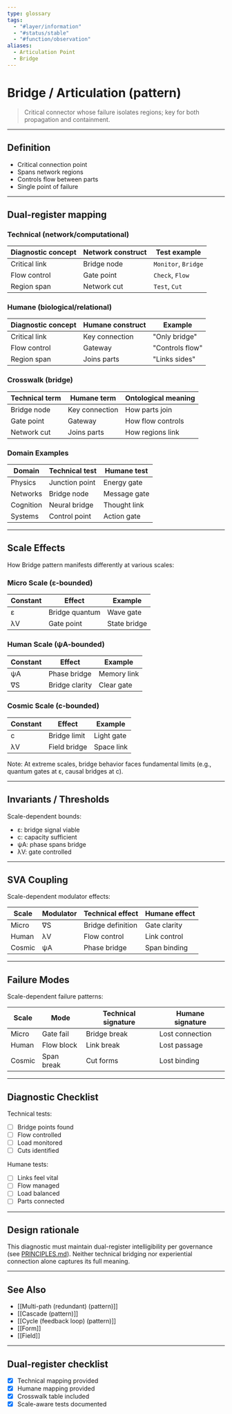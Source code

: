 ```yaml
---
type: glossary
tags:
  - "#layer/information"
  - "#status/stable"
  - "#function/observation"
aliases:
  - Articulation Point
  - Bridge
---
```


# Bridge / Articulation (pattern)

> Critical connector whose failure isolates regions; key for both propagation and containment.

---

## Definition

- Critical connection point
- Spans network regions
- Controls flow between parts
- Single point of failure

---

## Dual‑register mapping

### Technical (network/computational)

| Diagnostic concept | Network construct | Test example |
|-------------------|------------------|--------------|
| Critical link | Bridge node | `Monitor`, `Bridge` |
| Flow control | Gate point | `Check`, `Flow` |
| Region span | Network cut | `Test`, `Cut` |

### Humane (biological/relational)

| Diagnostic concept | Humane construct | Example |
|-------------------|------------------|----------|
| Critical link | Key connection | "Only bridge" |
| Flow control | Gateway | "Controls flow" |
| Region span | Joins parts | "Links sides" |

### Crosswalk (bridge)

| Technical term | Humane term | Ontological meaning |
|---------------|-------------|-------------------|
| Bridge node | Key connection | How parts join |
| Gate point | Gateway | How flow controls |
| Network cut | Joins parts | How regions link |

### Domain Examples

| Domain | Technical test | Humane test |
|--------|---------------|-------------|
| Physics | Junction point | Energy gate |
| Networks | Bridge node | Message gate |
| Cognition | Neural bridge | Thought link |
| Systems | Control point | Action gate |

---

## Scale Effects

How Bridge pattern manifests differently at various scales:

### Micro Scale (ε-bounded)

| Constant | Effect | Example |
|----------|--------|---------|
| ε | Bridge quantum | Wave gate |
| λV | Gate point | State bridge |

### Human Scale (ψA-bounded)

| Constant | Effect | Example |
|----------|--------|---------|
| ψA | Phase bridge | Memory link |
| ∇S | Bridge clarity | Clear gate |

### Cosmic Scale (c-bounded)

| Constant | Effect | Example |
|----------|--------|---------|
| c | Bridge limit | Light gate |
| λV | Field bridge | Space link |

Note: At extreme scales, bridge behavior faces fundamental limits (e.g., quantum gates at ε, causal bridges at c).

---

## Invariants / Thresholds

Scale-dependent bounds:
- ε: bridge signal viable
- c: capacity sufficient
- ψA: phase spans bridge
- λV: gate controlled

---

## SVA Coupling

Scale-dependent modulator effects:

| Scale | Modulator | Technical effect | Humane effect |
|-------|-----------|-----------------|---------------|
| Micro | ∇S | Bridge definition | Gate clarity |
| Human | λV | Flow control | Link control |
| Cosmic | ψA | Phase bridge | Span binding |

---

## Failure Modes

Scale-dependent failure patterns:

| Scale | Mode | Technical signature | Humane signature |
|-------|------|-------------------|------------------|
| Micro | Gate fail | Bridge break | Lost connection |
| Human | Flow block | Link break | Lost passage |
| Cosmic | Span break | Cut forms | Lost binding |

---

## Diagnostic Checklist

Technical tests:
- [ ] Bridge points found
- [ ] Flow controlled
- [ ] Load monitored
- [ ] Cuts identified

Humane tests:
- [ ] Links feel vital
- [ ] Flow managed
- [ ] Load balanced
- [ ] Parts connected

---

## Design rationale

This diagnostic must maintain dual-register intelligibility per governance (see [PRINCIPLES.md](../../../../PRINCIPLES.md)). Neither technical bridging nor experiential connection alone captures its full meaning.

---

## See Also

- [[Multi-path (redundant) (pattern)]]
- [[Cascade (pattern)]]
- [[Cycle (feedback loop) (pattern)]]
- [[Form]]
- [[Field]]

---

## Dual‑register checklist

- [x] Technical mapping provided
- [x] Humane mapping provided
- [x] Crosswalk table included
- [x] Scale-aware tests documented